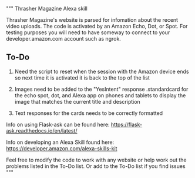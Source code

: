 """
Thrasher Magazine Alexa skill

Thrasher Magazine's website is parsed for infomation about the recent video
 uploads. The code is activated by an Amazon Echo, Dot, or Spot. For testing
 purposes you will need to have someway to connect to your developer.amazon.com account such
 as ngrok.

 To-Do
 -----
1. Need the script to reset when the session with the Amazon device ends so next
time it is activated it is back to the top of the list

2. Images need to be added to the "YesIntent" response .standardcard for the
echo spot, dot, and Alexa app on phones and tablets to display the image that
matches the current title and description

3. Text responses for the cards needs to be correctly formatted


Info on using Flask-ask can be found here: 
https://flask-ask.readthedocs.io/en/latest/

Info on developing an Alexa Skill found here:
https://developer.amazon.com/alexa-skills-kit

Feel free to modify the code to work with any website or help work out the problems listed 
in the To-Do list. Or add to the To-Do list if you find issues
"""
